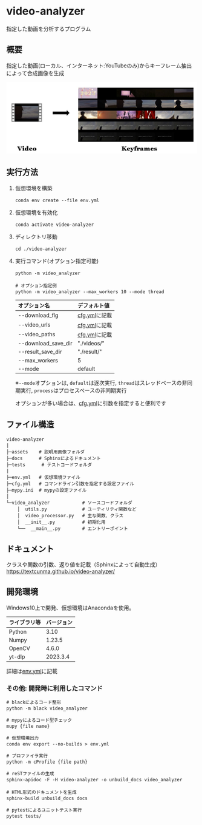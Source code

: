 # video-analyzer
指定した動画を分析するプログラム

## 概要
指定した動画(ローカル、インターネット:YouTubeのみ)からキーフレーム抽出によって合成画像を生成

![トップ画像](./assets/video_analyzer.jpg)


## 実行方法
1. 仮想環境を構築
    ```
    conda env create --file env.yml
    ```

2. 仮想環境を有効化
    ```
    conda activate video-analyzer
    ```

3. ディレクトリ移動
    ```
    cd ./video-analyzer
    ```

4. 実行コマンド(オプション指定可能)
    ```
    python -m video_analyzer

    # オプション指定例
    python -m video_analyzer --max_workers 10 --mode thread
    ```

    | オプション名 | デフォルト値 |
    | ------ | ------ | 
    | --download_flg   | [cfg.yml](./cfg.yml)に記載   | 
    | --video_urls   | [cfg.yml](./cfg.yml)に記載   |
    | --video_paths   | [cfg.yml](./cfg.yml)に記載   | 
    | --download_save_dir   | "./videos/"  |
    | --result_save_dir   | "./result/"  |
    | --max_workers   | 5  |
    | --mode   | default  |

    ※`--mode`オプションは, `default`は逐次実行, `thread`はスレッドベースの非同期実行, `process`はプロセスベースの非同期実行

    オプションが多い場合は、[cfg.yml](./cfg.yml)に引数を指定すると便利です

## ファイル構造
```
video-analyzer
|
├─assets    # 説明用画像フォルダ
├─docs      # Sphinxによるドキュメント
├─tests      # テストコードフォルダ
|
├─env.yml   # 仮想環境ファイル
├─cfg.yml   # コマンドライン引数を指定する設定ファイル
├─mypy.ini  # mypyの設定ファイル
│
└─video_analyzer            # ソースコードフォルダ
    │  utils.py             # ユーティリティ関数など
    │  video_processor.py   # 主な関数、クラス
    │  __init__.py          # 初期化用
    └──  __main__.py        # エントリーポイント
```
## ドキュメント
クラスや関数の引数、返り値を記載（Sphinxによって自動生成）\
https://textcunma.github.io/video-analyzer/


## 開発環境
Windows10上で開発、仮想環境はAnacondaを使用。

| ライブラリ等 | バージョン |
| ------ | ------ | 
| Python   | 3.10   | 
| Numpy   | 1.23.5   |
| OpenCV   | 4.6.0   | 
| yt-dlp   | 2023.3.4  |
詳細は[env.yml](./env.yml)に記載

### その他: 開発時に利用したコマンド
```
# blackによるコード整形
python -m black video_analyzer
```

```
# mypyによるコード型チェック
mupy {file name}
```

```
# 仮想環境出力
conda env export --no-builds > env.yml
```

```
# プロファイラ実行
python -m cProfile {file path}
```

```
# reSTファイルの生成
sphinx-apidoc -F -H video-analyzer -o unbuild_docs video_analyzer

# HTML形式のドキュメントを生成
sphinx-build unbuild_docs docs
```

```
# pytestによるユニットテスト実行
pytest tests/
```